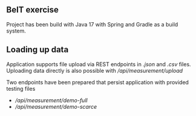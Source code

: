 ## BeIT exercise
Project has been build with Java 17 with Spring and Gradle as a build system.

## Loading up data
Application supports file upload via REST endpoints in _.json_ and _.csv_ files.
Uploading data directly is also possible with _/api/measurement/upload_

Two endpoints have been prepared that persist application with provided testing files
- _/api/measurement/demo-full_
- _/api/measurement/demo-scarce_

